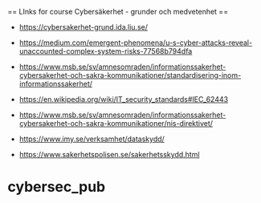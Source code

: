 == LInks for course 
Cybersäkerhet - grunder och medvetenhet ==

* https://cybersakerhet-grund.ida.liu.se/

* https://medium.com/emergent-phenomena/u-s-cyber-attacks-reveal-unaccounted-complex-system-risks-77568b794dfa

* https://www.msb.se/sv/amnesomraden/informationssakerhet-cybersakerhet-och-sakra-kommunikationer/standardisering-inom-informationssakerhet/
* https://en.wikipedia.org/wiki/IT_security_standards#IEC_62443

* https://www.msb.se/sv/amnesomraden/informationssakerhet-cybersakerhet-och-sakra-kommunikationer/nis-direktivet/
* https://www.imy.se/verksamhet/dataskydd/
* https://www.sakerhetspolisen.se/sakerhetsskydd.html

# cybersec_pub
